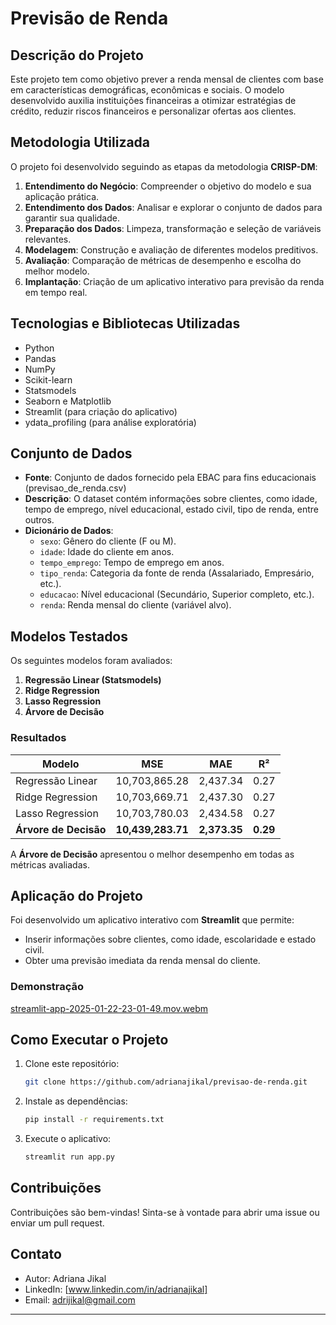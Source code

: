 
# **Previsão de Renda**

## **Descrição do Projeto**
Este projeto tem como objetivo prever a renda mensal de clientes com base em características demográficas, econômicas e sociais. O modelo desenvolvido auxilia instituições financeiras a otimizar estratégias de crédito, reduzir riscos financeiros e personalizar ofertas aos clientes.

## **Metodologia Utilizada**
O projeto foi desenvolvido seguindo as etapas da metodologia **CRISP-DM**:
1. **Entendimento do Negócio**: Compreender o objetivo do modelo e sua aplicação prática.
2. **Entendimento dos Dados**: Analisar e explorar o conjunto de dados para garantir sua qualidade.
3. **Preparação dos Dados**: Limpeza, transformação e seleção de variáveis relevantes.
4. **Modelagem**: Construção e avaliação de diferentes modelos preditivos.
5. **Avaliação**: Comparação de métricas de desempenho e escolha do melhor modelo.
6. **Implantação**: Criação de um aplicativo interativo para previsão da renda em tempo real.

## **Tecnologias e Bibliotecas Utilizadas**
- Python
- Pandas
- NumPy
- Scikit-learn
- Statsmodels
- Seaborn e Matplotlib
- Streamlit (para criação do aplicativo)
- ydata_profiling (para análise exploratória)

## **Conjunto de Dados**
- **Fonte**: Conjunto de dados fornecido pela EBAC para fins educacionais (previsao_de_renda.csv)
- **Descrição**: O dataset contém informações sobre clientes, como idade, tempo de emprego, nível educacional, estado civil, tipo de renda, entre outros.
- **Dicionário de Dados**:
  - `sexo`: Gênero do cliente (F ou M).
  - `idade`: Idade do cliente em anos.
  - `tempo_emprego`: Tempo de emprego em anos.
  - `tipo_renda`: Categoria da fonte de renda (Assalariado, Empresário, etc.).
  - `educacao`: Nível educacional (Secundário, Superior completo, etc.).
  - `renda`: Renda mensal do cliente (variável alvo).
    
## **Modelos Testados**
Os seguintes modelos foram avaliados:
1. **Regressão Linear (Statsmodels)**
2. **Ridge Regression**
3. **Lasso Regression**
4. **Árvore de Decisão**

### **Resultados**
| Modelo                | MSE            | MAE            | R²   |
|-----------------------|----------------|----------------|-------|
| Regressão Linear      | 10,703,865.28 | 2,437.34       | 0.27  |
| Ridge Regression      | 10,703,669.71 | 2,437.30       | 0.27  |
| Lasso Regression      | 10,703,780.03 | 2,434.58       | 0.27  |
| **Árvore de Decisão** | **10,439,283.71** | **2,373.35** | **0.29** |

A **Árvore de Decisão** apresentou o melhor desempenho em todas as métricas avaliadas.

## **Aplicação do Projeto**
Foi desenvolvido um aplicativo interativo com **Streamlit** que permite:
- Inserir informações sobre clientes, como idade, escolaridade e estado civil.
- Obter uma previsão imediata da renda mensal do cliente.

### **Demonstração**
[streamlit-app-2025-01-22-23-01-49.mov.webm](https://github.com/user-attachments/assets/437fe854-9a50-48d4-871a-f5a8a4d13229)


## **Como Executar o Projeto**
1. Clone este repositório:
   ```bash
   git clone https://github.com/adrianajikal/previsao-de-renda.git
   ```
2. Instale as dependências:
   ```bash
   pip install -r requirements.txt
   ```
3. Execute o aplicativo:
   ```bash
   streamlit run app.py
   ```

## **Contribuições**
Contribuições são bem-vindas! Sinta-se à vontade para abrir uma issue ou enviar um pull request.

## **Contato**
- Autor: Adriana Jikal
- LinkedIn: [www.linkedin.com/in/adrianajikal]
- Email: adrijikal@gmail.com
---


